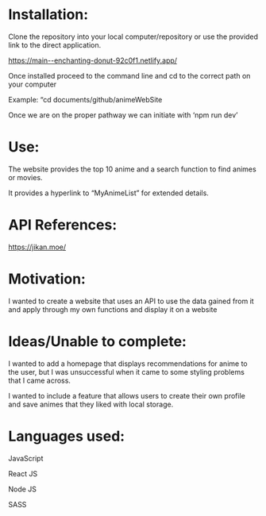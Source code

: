 
# Installation:
Clone the repository into your local computer/repository or use the provided link to the direct application.

https://main--enchanting-donut-92c0f1.netlify.app/

Once installed proceed to the command line and cd to the correct path on your computer

Example: “cd documents/github/animeWebSite

Once we are on the proper pathway we can initiate with ‘npm run dev’


# Use: 
The website provides the top 10 anime and a search function to find animes or movies.

It provides a hyperlink to “MyAnimeList” for extended details.

# API References:
https://jikan.moe/


# Motivation: 
I wanted to create a website that uses an API to use the data gained from it and apply through my own functions and display it on a website

# Ideas/Unable to complete:
I wanted to add a homepage that displays recommendations for anime to the user, but I was unsuccessful when it came to some styling problems that I came across. 

I wanted to include a feature that allows users to create their own profile and save animes that they liked with local storage. 

# Languages used: 
JavaScript

React JS

Node JS

SASS
